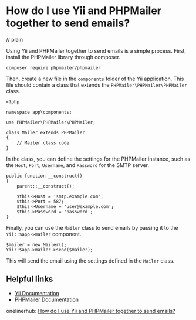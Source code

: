 # How do I use Yii and PHPMailer together to send emails?
// plain

Using Yii and PHPMailer together to send emails is a simple process. First, install the PHPMailer library through composer.

```
composer require phpmailer/phpmailer
```

Then, create a new file in the `components` folder of the Yii application. This file should contain a class that extends the `PHPMailer\PHPMailer\PHPMailer` class.

```
<?php

namespace app\components;

use PHPMailer\PHPMailer\PHPMailer;

class Mailer extends PHPMailer
{
    // Mailer class code
}
```

In the class, you can define the settings for the PHPMailer instance, such as the `Host`, `Port`, `Username`, and `Password` for the SMTP server.

```
public function __construct()
{
    parent::__construct();

    $this->Host = 'smtp.example.com';
    $this->Port = 587;
    $this->Username = 'user@example.com';
    $this->Password = 'password';
}
```

Finally, you can use the `Mailer` class to send emails by passing it to the `Yii::$app->mailer` component.

```
$mailer = new Mailer();
Yii::$app->mailer->send($mailer);
```

This will send the email using the settings defined in the `Mailer` class.

## Helpful links
- [Yii Documentation](https://www.yiiframework.com/doc/guide/2.0/en/start-installation)
- [PHPMailer Documentation](https://github.com/PHPMailer/PHPMailer)

onelinerhub: [How do I use Yii and PHPMailer together to send emails?](https://onelinerhub.com/phpmailer/how-do-i-use-yii-and-phpmailer-together-to-send-emails)